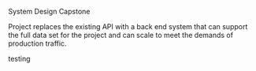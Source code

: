 System Design Capstone

Project replaces the existing API with a back end system that can support the full data set for the project and can scale to meet the demands of production traffic.

testing